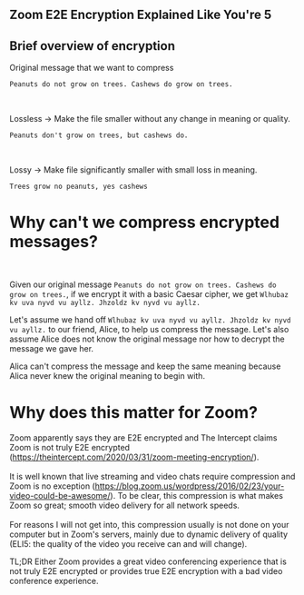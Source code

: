 ## Zoom E2E Encryption Explained Like You're 5

## Brief overview of encryption
Original message that we want to compress
```
Peanuts do not grow on trees. Cashews do grow on trees.
```
<br/>

Lossless -> Make the file smaller without any change in meaning or quality.

```
Peanuts don't grow on trees, but cashews do.
```
<br/>

Lossy -> Make file significantly smaller with small loss in meaning. 

```
Trees grow no peanuts, yes cashews
```

# Why can't we compress encrypted messages?
<br/>

Given our original message `Peanuts do not grow on trees. Cashews do grow on trees.`, if we encrypt it with a basic Caesar cipher, we get `Wlhubaz kv uva nyvd vu ayllz. Jhzoldz kv nyvd vu ayllz.`
<br/>

Let's assume we hand off `Wlhubaz kv uva nyvd vu ayllz. Jhzoldz kv nyvd vu ayllz.` to our friend, Alice, to help us compress the message. Let's also assume Alice does not know the original message nor how to decrypt the message we gave her.
<br/>

Alica can't compress the message and keep the same meaning because Alica never knew the original meaning to begin with.
<br/>

# Why does this matter for Zoom?

Zoom apparently says they are E2E encrypted and The Intercept claims Zoom is not truly E2E encrypted (https://theintercept.com/2020/03/31/zoom-meeting-encryption/).
<br/>
<br/>
It is well known that live streaming and video chats require compression and Zoom is no exception (https://blog.zoom.us/wordpress/2016/02/23/your-video-could-be-awesome/). To be clear, this compression is what makes Zoom so great; smooth video delivery for all network speeds.
<br/>
<br/>
For reasons I will not get into, this compression usually is not done on your computer but in Zoom's servers, mainly due to dynamic delivery of quality (ELI5: the quality of the video you receive can and will change). 
<br/>

TL;DR Either Zoom provides a great video conferencing experience that is not truly E2E encrypted or provides true E2E encryption with a bad video conference experience.




